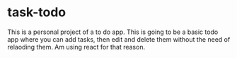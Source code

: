 # task-todo
This is a personal project of a to do app. This is going to be a basic todo app where you can add tasks, then edit and delete them without the need of relaoding them. Am using react for that reason.
